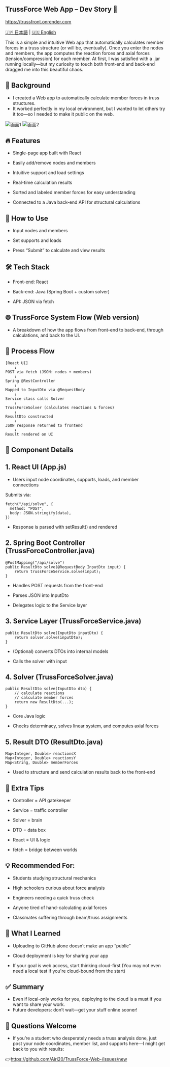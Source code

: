 ## TrussForce Web App – Dev Story 🍵

https://trussfront.onrender.com  

[🇯🇵 日本語](README.jp.md) | [🇺🇸 English](README.md)  

This is a simple and intuitive Web app that automatically calculates member forces in a truss structure (or will be, eventually).
Once you enter the nodes and members, the app computes the reaction forces and axial forces (tension/compression) for each member.
At first, I was satisfied with a .jar running locally—but my curiosity to touch both front-end and back-end dragged me into this beautiful chaos.

## 🧭 Background
- I created a Web app to automatically calculate member forces in truss structures.
- It worked perfectly in my local environment, but I wanted to let others try it too—so I needed to make it public on the web.

![画面1](スクリーンショット%202025-06-21%20213143.png)
![画面2](スクリーンショット%202025-06-21%20213159.png)



## 🔥 Features
- Single-page app built with React

- Easily add/remove nodes and members

- Intuitive support and load settings

- Real-time calculation results

- Sorted and labeled member forces for easy understanding

- Connected to a Java back-end API for structural calculations

## 🚀 How to Use
- Input nodes and members

- Set supports and loads

- Press “Submit” to calculate and view results

## 🛠️ Tech Stack
- Front-end: React

- Back-end: Java (Spring Boot + custom solver)

- API: JSON via fetch

## 🌐 TrussForce System Flow (Web version)
- A breakdown of how the app flows from front-end to back-end, through calculations, and back to the UI.

## 🔁 Process Flow
```
[React UI]
    ↓
POST via fetch (JSON: nodes + members)
    ↓
Spring @RestController
    ↓
Mapped to InputDto via @RequestBody
    ↓
Service class calls Solver
    ↓
TrussForceSolver (calculates reactions & forces)
    ↓
ResultDto constructed
    ↓
JSON response returned to frontend
    ↓
Result rendered on UI
```


## 🧱 Component Details
## 1. React UI (App.js)
- Users input node coordinates, supports, loads, and member connections

Submits via:

```
fetch("/api/solve", {
  method: "POST",
  body: JSON.stringify(data),
})
```
- Response is parsed with setResult() and rendered

## 2. Spring Boot Controller (TrussForceController.java)
```
@PostMapping("/api/solve")
public ResultDto solve(@RequestBody InputDto input) {
    return trussForceService.solve(input);
}
```
- Handles POST requests from the front-end

- Parses JSON into InputDto

- Delegates logic to the Service layer

## 3. Service Layer (TrussForceService.java)
```
public ResultDto solve(InputDto inputDto) {
    return solver.solve(inputDto);
}
```
- (Optional) converts DTOs into internal models

- Calls the solver with input

## 4. Solver (TrussForceSolver.java)
```
public ResultDto solve(InputDto dto) {
    // calculate reactions
    // calculate member forces
    return new ResultDto(...);
}
```
- Core Java logic

- Checks determinacy, solves linear system, and computes axial forces

## 5. Result DTO (ResultDto.java)
```
Map<Integer, Double> reactionsX
Map<Integer, Double> reactionsY
Map<String, Double> memberForces
```
- Used to structure and send calculation results back to the front-end

## 🧪 Extra Tips
- Controller = API gatekeeper

- Service = traffic controller

- Solver = brain

- DTO = data box

- React = UI & logic

- fetch = bridge between worlds

## 💡 Recommended For:
- Students studying structural mechanics

- High schoolers curious about force analysis

- Engineers needing a quick truss check

- Anyone tired of hand-calculating axial forces

- Classmates suffering through beam/truss assignments

## 📘 What I Learned
- Uploading to GitHub alone doesn’t make an app “public”

- Cloud deployment is key for sharing your app

- If your goal is web access, start thinking cloud-first
(You may not even need a local test if you're cloud-bound from the start)

## ✅ Summary
- Even if local-only works for you, deploying to the cloud is a must if you want to share your work.
- Future developers: don’t wait—get your stuff online sooner!

## 💬 Questions Welcome
- If you’re a student who desperately needs a truss analysis done, just post your node coordinates, member list, and supports here—I might get back to you with results:

👉https://github.com/Airi20/TrussForce-Web-/issues/new

